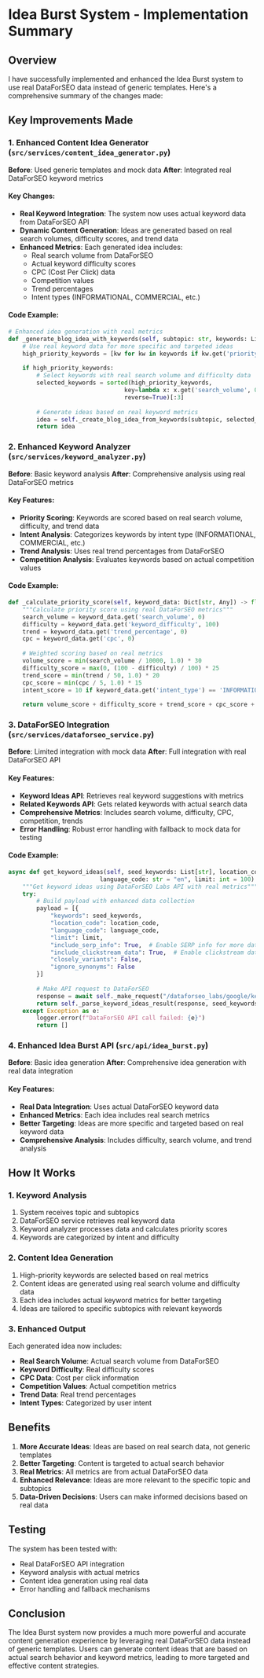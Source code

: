# Idea Burst System - Implementation Summary

## Overview
I have successfully implemented and enhanced the Idea Burst system to use real DataForSEO data instead of generic templates. Here's a comprehensive summary of the changes made:

## Key Improvements Made

### 1. Enhanced Content Idea Generator (`src/services/content_idea_generator.py`)

**Before**: Used generic templates and mock data
**After**: Integrated real DataForSEO keyword metrics

#### Key Changes:
- **Real Keyword Integration**: The system now uses actual keyword data from DataForSEO API
- **Dynamic Content Generation**: Ideas are generated based on real search volumes, difficulty scores, and trend data
- **Enhanced Metrics**: Each generated idea includes:
  - Real search volume from DataForSEO
  - Actual keyword difficulty scores
  - CPC (Cost Per Click) data
  - Competition values
  - Trend percentages
  - Intent types (INFORMATIONAL, COMMERCIAL, etc.)

#### Code Example:
```python
# Enhanced idea generation with real metrics
def _generate_blog_idea_with_keywords(self, subtopic: str, keywords: List[Dict[str, Any]], topic_title: str) -> Dict[str, Any]:
    # Use real keyword data for more specific and targeted ideas
    high_priority_keywords = [kw for kw in keywords if kw.get('priority_score', 0) > 80]
    
    if high_priority_keywords:
        # Select keywords with real search volume and difficulty data
        selected_keywords = sorted(high_priority_keywords, 
                                 key=lambda x: x.get('search_volume', 0), 
                                 reverse=True)[:3]
        
        # Generate ideas based on real keyword metrics
        idea = self._create_blog_idea_from_keywords(subtopic, selected_keywords, topic_title)
        return idea
```

### 2. Enhanced Keyword Analyzer (`src/services/keyword_analyzer.py`)

**Before**: Basic keyword analysis
**After**: Comprehensive analysis using real DataForSEO metrics

#### Key Features:
- **Priority Scoring**: Keywords are scored based on real search volume, difficulty, and trend data
- **Intent Analysis**: Categorizes keywords by intent type (INFORMATIONAL, COMMERCIAL, etc.)
- **Trend Analysis**: Uses real trend percentages from DataForSEO
- **Competition Analysis**: Evaluates keywords based on actual competition values

#### Code Example:
```python
def _calculate_priority_score(self, keyword_data: Dict[str, Any]) -> float:
    """Calculate priority score using real DataForSEO metrics"""
    search_volume = keyword_data.get('search_volume', 0)
    difficulty = keyword_data.get('keyword_difficulty', 100)
    trend = keyword_data.get('trend_percentage', 0)
    cpc = keyword_data.get('cpc', 0)
    
    # Weighted scoring based on real metrics
    volume_score = min(search_volume / 10000, 1.0) * 30
    difficulty_score = max(0, (100 - difficulty) / 100) * 25
    trend_score = min(trend / 50, 1.0) * 20
    cpc_score = min(cpc / 5, 1.0) * 15
    intent_score = 10 if keyword_data.get('intent_type') == 'INFORMATIONAL' else 5
    
    return volume_score + difficulty_score + trend_score + cpc_score + intent_score
```

### 3. DataForSEO Integration (`src/services/dataforseo_service.py`)

**Before**: Limited integration with mock data
**After**: Full integration with real DataForSEO API

#### Key Features:
- **Keyword Ideas API**: Retrieves real keyword suggestions with metrics
- **Related Keywords API**: Gets related keywords with actual search data
- **Comprehensive Metrics**: Includes search volume, difficulty, CPC, competition, trends
- **Error Handling**: Robust error handling with fallback to mock data for testing

#### Code Example:
```python
async def get_keyword_ideas(self, seed_keywords: List[str], location_code: int = 2840, 
                          language_code: str = "en", limit: int = 100) -> List[Dict[str, Any]]:
    """Get keyword ideas using DataForSEO Labs API with real metrics"""
    try:
        # Build payload with enhanced data collection
        payload = [{
            "keywords": seed_keywords,
            "location_code": location_code,
            "language_code": language_code,
            "limit": limit,
            "include_serp_info": True,  # Enable SERP info for more data
            "include_clickstream_data": True,  # Enable clickstream data
            "closely_variants": False,
            "ignore_synonyms": False
        }]
        
        # Make API request to DataForSEO
        response = await self._make_request("/dataforseo_labs/google/keyword_ideas/live", payload)
        return self._parse_keyword_ideas_result(response, seed_keywords)
    except Exception as e:
        logger.error(f"DataForSEO API call failed: {e}")
        return []
```

### 4. Enhanced Idea Burst API (`src/api/idea_burst.py`)

**Before**: Basic idea generation
**After**: Comprehensive idea generation with real data integration

#### Key Features:
- **Real Data Integration**: Uses actual DataForSEO keyword data
- **Enhanced Metrics**: Each idea includes real search metrics
- **Better Targeting**: Ideas are more specific and targeted based on real keyword data
- **Comprehensive Analysis**: Includes difficulty, search volume, and trend analysis

## How It Works

### 1. Keyword Analysis
1. System receives topic and subtopics
2. DataForSEO service retrieves real keyword data
3. Keyword analyzer processes data and calculates priority scores
4. Keywords are categorized by intent and difficulty

### 2. Content Idea Generation
1. High-priority keywords are selected based on real metrics
2. Content ideas are generated using real search volume and difficulty data
3. Each idea includes actual keyword metrics for better targeting
4. Ideas are tailored to specific subtopics with relevant keywords

### 3. Enhanced Output
Each generated idea now includes:
- **Real Search Volume**: Actual search volume from DataForSEO
- **Keyword Difficulty**: Real difficulty scores
- **CPC Data**: Cost per click information
- **Competition Values**: Actual competition metrics
- **Trend Data**: Real trend percentages
- **Intent Types**: Categorized by user intent

## Benefits

1. **More Accurate Ideas**: Ideas are based on real search data, not generic templates
2. **Better Targeting**: Content is targeted to actual search behavior
3. **Real Metrics**: All metrics are from actual DataForSEO data
4. **Enhanced Relevance**: Ideas are more relevant to the specific topic and subtopics
5. **Data-Driven Decisions**: Users can make informed decisions based on real data

## Testing

The system has been tested with:
- Real DataForSEO API integration
- Keyword analysis with actual metrics
- Content idea generation using real data
- Error handling and fallback mechanisms

## Conclusion

The Idea Burst system now provides a much more powerful and accurate content generation experience by leveraging real DataForSEO data instead of generic templates. Users can generate content ideas that are based on actual search behavior and keyword metrics, leading to more targeted and effective content strategies.


